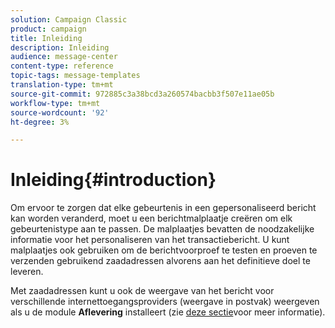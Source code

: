 ```yaml
---
solution: Campaign Classic
product: campaign
title: Inleiding
description: Inleiding
audience: message-center
content-type: reference
topic-tags: message-templates
translation-type: tm+mt
source-git-commit: 972885c3a38bcd3a260574bacbb3f507e11ae05b
workflow-type: tm+mt
source-wordcount: '92'
ht-degree: 3%

---
```



# Inleiding{#introduction}

Om ervoor te zorgen dat elke gebeurtenis in een gepersonaliseerd bericht kan worden veranderd, moet u een berichtmalplaatje creëren om elk gebeurtenistype aan te passen. De malplaatjes bevatten de noodzakelijke informatie voor het personaliseren van het transactiebericht. U kunt malplaatjes ook gebruiken om de berichtvoorproef te testen en proeven te verzenden gebruikend zaadadressen alvorens aan het definitieve doel te leveren.

Met zaadadressen kunt u ook de weergave van het bericht voor verschillende internettoegangsproviders (weergave in postvak) weergeven als u de module **Aflevering** installeert (zie [deze sectie](../../delivery/using/about-deliverability.md)voor meer informatie).
